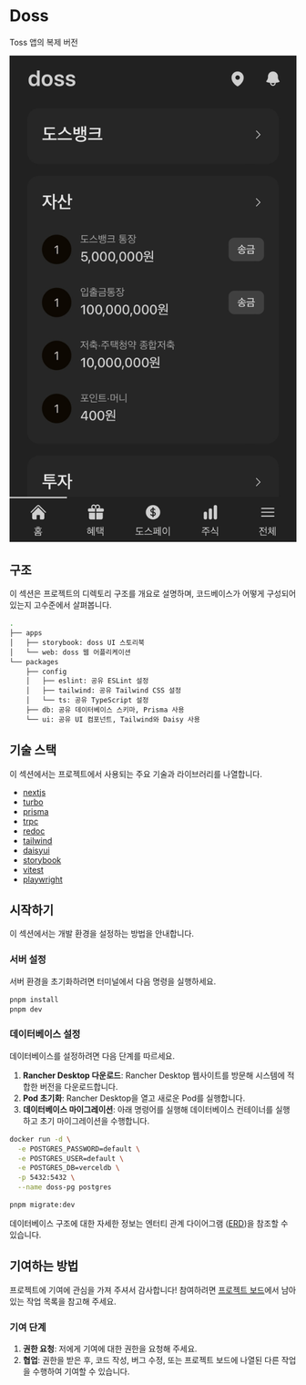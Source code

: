 # Doss

Toss 앱의 복제 버전

![demo](./apps/web/public/demo.jpg)

## 구조

이 섹션은 프로젝트의 디렉토리 구조를 개요로 설명하며, 코드베이스가 어떻게 구성되어 있는지 고수준에서 살펴봅니다.

```bash
.
├── apps
│   ├── storybook: doss UI 스토리북
│   └── web: doss 웹 어플리케이션
└── packages
    ├── config
    │   ├── eslint: 공유 ESLint 설정
    │   ├── tailwind: 공유 Tailwind CSS 설정
    │   └── ts: 공유 TypeScript 설정
    ├── db: 공유 데이터베이스 스키마, Prisma 사용
    └── ui: 공유 UI 컴포넌트, Tailwind와 Daisy 사용
```

## 기술 스택

이 섹션에서는 프로젝트에서 사용되는 주요 기술과 라이브러리를 나열합니다.

- [nextjs](https://github.com/vercel/next.js)
- [turbo](https://github.com/vercel/turbo)
- [prisma](https://github.com/prisma/prisma)
- [trpc](https://github.com/trpc/trpc)
- [redoc](https://github.com/Redocly/redoc)
- [tailwind](https://github.com/tailwindlabs/tailwindcss)
- [daisyui](https://github.com/saadeghi/daisyui)
- [storybook](https://github.com/storybookjs/storybook)
- [vitest](https://github.com/vitest-dev/vitest)
- [playwright](https://github.com/microsoft/playwright)

## 시작하기

이 섹션에서는 개발 환경을 설정하는 방법을 안내합니다.

### 서버 설정

서버 환경을 초기화하려면 터미널에서 다음 명령을 실행하세요.

```bash
pnpm install
pnpm dev

```

### 데이터베이스 설정

데이터베이스를 설정하려면 다음 단계를 따르세요.

1. **Rancher Desktop 다운로드**: Rancher Desktop 웹사이트를 방문해 시스템에 적합한 버전을 다운로드합니다.
2. **Pod 초기화**: Rancher Desktop을 열고 새로운 Pod를 실행합니다.
3. **데이터베이스 마이그레이션**: 아래 명령어를 실행해 데이터베이스 컨테이너를 실행하고 초기 마이그레이션을 수행합니다.

```bash
docker run -d \
  -e POSTGRES_PASSWORD=default \
  -e POSTGRES_USER=default \
  -e POSTGRES_DB=verceldb \
  -p 5432:5432 \
  --name doss-pg postgres
```

```bash
pnpm migrate:dev
```

데이터베이스 구조에 대한 자세한 정보는 엔터티 관계 다이어그램 ([ERD](./packages/db/README.md))을 참조할 수 있습니다.

## 기여하는 방법

프로젝트에 기여에 관심을 가져 주셔서 감사합니다! 참여하려면 [프로젝트 보드](https://github.com/users/gracefullight/projects/2)에서 남아 있는 작업 목록을 참고해 주세요.

### 기여 단계

1. **권한 요청**: 저에게 기여에 대한 권한을 요청해 주세요.
2. **협업**: 권한을 받은 후, 코드 작성, 버그 수정, 또는 프로젝트 보드에 나열된 다른 작업을 수행하여 기여할 수 있습니다.
